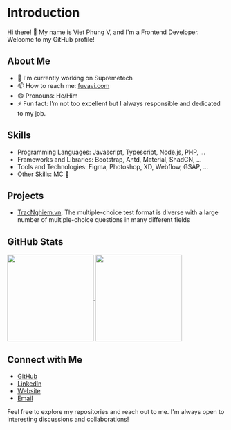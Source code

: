 # Introduction

Hi there! 👋 My name is Viet Phung V, and I'm a Frontend Developer. Welcome to my GitHub profile!

## About Me

- 🔭 I'm currently working on Supremetech
- 📫 How to reach me: [fuvavi.com](https://fuvavi.com)
- 😄 Pronouns: He/Him
- ⚡ Fun fact: I’m not too excellent but I always responsible and dedicated to my job.

## Skills

- Programming Languages: Javascript, Typescript, Node.js, PHP, ...
- Frameworks and Libraries: Bootstrap, Antd, Material, ShadCN, ...
- Tools and Technologies: Figma, Photoshop, XD, Webflow, GSAP, ...
- Other Skills: MC 🎤

## Projects

- [TracNghiem.vn](https://tracnghiem.vn): The multiple-choice test format is diverse with a large number of multiple-choice questions in many different fields

## GitHub Stats

<a href="https://github.com/fuvavi">
  <img height=200 align="center" src="https://github-readme-stats.vercel.app/api?username=fuvavi&show_icons=true" />
</a>
<a href="https://github.com/fuvavi">
  <img height=200 align="center" src="https://github-readme-stats.vercel.app/api/top-langs?username=fuvavi&layout=compact&langs_count=8&card_width=320" />
</a>

## Connect with Me

- [GitHub](https://github.com/fuvavi)
- [LinkedIn](https://linkedin.com/in/fuvavi)
- [Website](https://fuvavi.com)
- [Email](mailto:fuvavi.com@gmail.com)

Feel free to explore my repositories and reach out to me. I'm always open to interesting discussions and collaborations!
